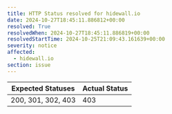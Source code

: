 ```yaml
---
title: HTTP Status resolved for hidewall.io
date: 2024-10-27T18:45:11.886812+00:00
resolved: True
resolvedWhen: 2024-10-27T18:45:11.886819+00:00
resolvedStartTime: 2024-10-25T21:09:43.161639+00:00
severity: notice
affected:
  - hidewall.io
section: issue
---
```


| Expected Statuses | Actual Status  |
|-------------------|----------------|
| 200, 301, 302, 403 | 403 |
